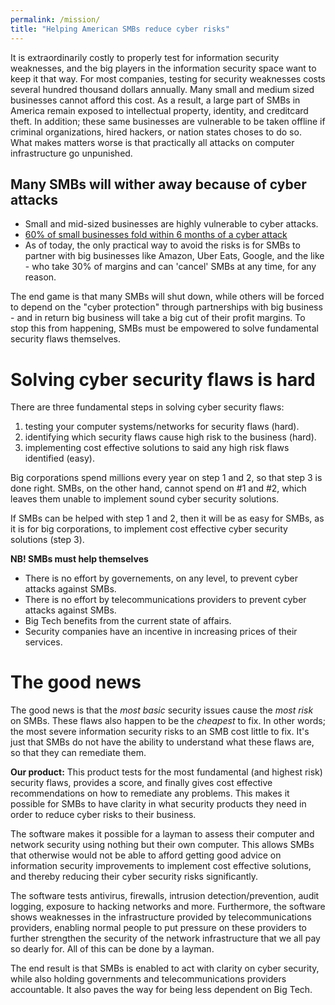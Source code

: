 ```yaml
---
permalink: /mission/
title: "Helping American SMBs reduce cyber risks"
---
```

It is extraordinarily costly to properly test for information security weaknesses, and the big players in the information security space want to keep it that way. For most companies, testing for security weaknesses costs several hundred thousand dollars annually. Many small and medium sized businesses cannot afford this cost. As a result, a large part of SMBs in America remain exposed to intellectual property, identity, and creditcard theft. In addition; these same businesses are vulnerable to be taken offline if criminal organizations, hired hackers, or nation states choses to do so. What makes matters worse is that practically all attacks on computer infrastructure go unpunished. 

## Many SMBs will wither away because of cyber attacks
* Small and mid-sized businesses are highly vulnerable to cyber attacks.
* [60% of small businesses fold within 6 months of a cyber attack](https://www.inc.com/joe-galvin/60-percent-of-small-businesses-fold-within-6-months-of-a-cyber-attack-heres-how-to-protect-yourself.html)
* As of today, the only practical way to avoid the risks is for SMBs to partner with big businesses like Amazon, Uber Eats, Google, and the like - who take 30% of margins and can 'cancel' SMBs at any time, for any reason.

The end game is that many SMBs will shut down, while others will be forced to depend on the "cyber protection" through partnerships with big business - and in return big business will take a big cut of their profit margins. To stop this from happening, SMBs must be empowered to solve fundamental security flaws themselves.
# Solving cyber security flaws is hard
There are three fundamental steps in solving cyber security flaws: 
1) testing your computer systems/networks for security flaws (hard).  
2) identifying which security flaws cause high risk to the business (hard).  
3) implementing cost effective solutions to said any high risk flaws identified (easy).  

Big corporations spend millions every year on step 1 and 2, so that step 3 is done right. SMBs, on the other hand, cannot spend on #1 and #2, which leaves them unable to implement sound cyber security solutions.

If SMBs can be helped with step 1 and 2, then it will be as easy for SMBs, as it is for big corporations, to implement cost effective cyber security solutions (step 3).

**NB! SMBs must help themselves**
* There is no effort by governements, on any level, to prevent cyber attacks  against SMBs.
* There is no effort by telecommunications providers to prevent cyber attacks against SMBs.
* Big Tech benefits from the current state of affairs.
* Security companies have an incentive in increasing prices of their services.

# The good news
The good news is that the *most basic* security issues cause the *most risk* on SMBs. These flaws also happen to be the *cheapest* to fix. In other words; the most severe information security risks to an SMB cost little to fix. It's just that SMBs do not have the ability to understand what these flaws are, so that they can remediate them.

**Our product:**
This product tests for the most fundamental (and highest risk) security flaws, provides a score, and finally gives cost effective recommendations on how to remediate any problems. This makes it possible for SMBs to have clarity in what security products they need in order to reduce cyber risks to their business.

The software makes it possible for a layman to assess their computer and network security using nothing but their own computer. This allows SMBs that otherwise would not be able to afford getting good advice on information security improvements to implement cost effective solutions, and thereby reducing their cyber security risks significantly.

The software tests antivirus, firewalls, intrusion detection/prevention, audit logging, exposure to hacking networks and more. Furthermore, the software shows weaknesses in the infrastructure provided by  telecommunications providers, enabling normal people to put pressure on these providers to further strengthen the security of the network infrastructure that we all pay so dearly for. All of this can be done by a layman. 

The end result is that SMBs is enabled to act with clarity on cyber security, while also holding governments and  telecommunications providers accountable. It also paves the way for being less dependent on Big Tech.